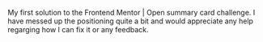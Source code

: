 My first solution to the Frontend Mentor | Open summary card challenge. I have messed up the positioning quite a bit and would appreciate any help regarging how I can fix it or any feedback.